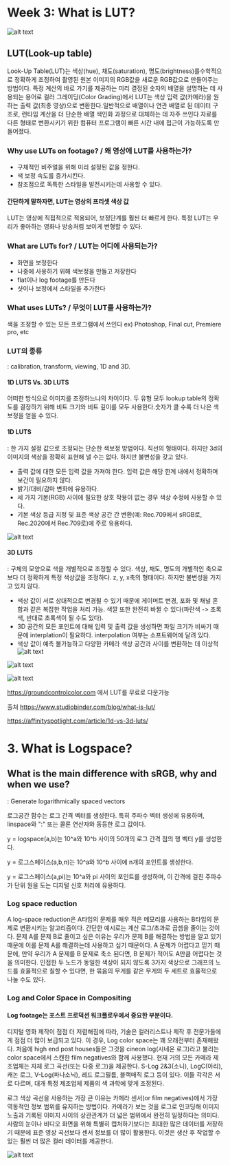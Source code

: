 # Week 3: What is LUT?

![alt text](https://s.studiobinder.com/wp-content/uploads/2019/02/What-is-LUT-LUT-Color-Grading-Ridley-Scott-Film-LUTs-Pack.jpg)

## LUT(Look-up table)
  Look-Up Table(LUT)는 색상(hue), 채도(saturation), 명도(brightness)를수학적으로 정확하게 조정하여 촬영된 원본 이미지의 RGB값을 새로운 RGB값으로 만들어주는 방법이다.
특정 계산의 바로 가기를 제공하는 미리 결정된 숫자의 배열을 설명하는 데 사용되는 용어로 컬러 그레이딩(Color Grading)에서 LUT는 색상 입력 값(카메라)을 원하는 출력 값(최종 영상)으로 변환한다.일반적으로 배열이나 연관 배열로 된 데이터 구조로, 런타임 계산을 더 단순한 배열 색인화 과정으로 대체하는 데 자주 쓰인다 자료를 다른 형태로 변환시키기 위한 컴퓨터 프로그램이 빠른 시간 내에 접근이 가능하도록 만들어졌다.

### Why use LUTs on footage? / 왜 영상에 LUT를 사용하는가?
- 구체적인 비주얼을 위해 미리 설정된 값을 정한다.
- 색 보정 속도를 증가시킨다.
- 참조점으로 독특한 스타일을 발전시키는데 사용할 수 있다.

#### 간단하게 말하자면, LUT는 영상의 프리셋 색상 값
LUT는 영상에 직접적으로 적용되어, 보정단계를 훨씬 더 빠르게 한다. 특정 LUT는 우리가 좋아하는 영화나 방송처럼 보이게 변형할 수 있다.

### What are LUTs for? / LUT는 어디에 사용되는가?
- 화면을 보정한다
- 나중에 사용하기 위해 색보정을 만들고 저장한다
- flat이나 log footage를 만든다
- 샷이나 보정에서 스타일을 추가한다

### What uses LUTs? / 무엇이 LUT를 사용하는가?
색을 조정할 수 있는 모든 프로그램에서 쓰인다 ex) Photoshop, Final cut, Premiere pro, etc

### LUT의 종류
: calibration, transform, viewing, 1D and 3D.

#### 1D LUTS Vs. 3D LUTS
어떠한 방식으로 이미지를 조정하느냐의 차이이다. 두 유형 모두 lookup table의 정확도를 결정하기 위해 비트 크기와 비트 깊이를 모두 사용한다.숫자가 클 수록 더 나은 색보정을 얻을 수 있다.

#### 1D LUTS
: 한 가지 설정 값으로 조정되는 단순한 색보정 방법이다. 직선의 형태이다. 하지만 3d의 이미지의 색상을 정확히 표현해 낼 수는 없다. 하지만 불변성을 갖고 있다.
- 출력 값에 대한 모든 입력 값을 가져야 한다. 입력 값은 해당 한계 내에서 정확하며 보간이 필요하지 않다.
- 밝기/대비/감마 변화에 유용하다.
- 세 가지 기본(RGB) 사이에 필요한 상호 작용이 없는 경우 색상 수정에 사용할 수 있다.
- 기본 색상 등급 지정 및 표준 색상 공간 간 변환(예: Rec.709에서 sRGB로, Rec.2020에서 Rec.709로)에 주로 유용하다.

![alt text](https://cdn.serif.com/spotlight/content/qty/8x9/hl4/1d-lut-graph--article-lg@2x.jpg)

#### 3D LUTS
: 구체의 모양으로 색을 개별적으로 조정할 수 있다. 색상, 채도, 명도의 개별적인 축으로 보다 더 정확하게 특정 색상값을 조정하다. z, y, x축의 형태이다. 하지만 불변성을 가지고 있지 않다.
- 색상 값이 서로 상대적으로 변경될 수 있기 때문에 게이머트 변경, 포화 및 채널 혼합과 같은 복잡한 작업을 처리 가능. 색깔 또한 완전히 바뀔 수 있다(파란색 -> 초록색, 반대로 초록색이 될 수도 있다).
- 3D 공간의 모든 포인트에 대해 입력 및 출력 값을 생성하면 파일 크기가 비싸기 때문에 interplation이 필요하다. interpolation 여부는 소프트웨어에 달려 있다.
- 색상 값이 예측 불가능하고 다양한 카메라 색상 공간과 사이를 변환하는 데 이상적
![alt text](https://cdn.serif.com/spotlight/content/cqf/xns/yfx/3d-cube-right--article-sm@2x.jpg)

![alt text](https://cdn.serif.com/spotlight/content/xlp/n5x/swz/3d-point-cloud--article-sm@2x.jpg)

![alt text](https://noamkroll.com/wp-content/uploads/2020/06/How-To-Apply-Color-Grading-LUTs-Professionally-My-Workflow-Explained.jpg)

https://groundcontrolcolor.com 에서 LUT를 무료로 다운가능

출처
https://www.studiobinder.com/blog/what-is-lut/

https://affinityspotlight.com/article/1d-vs-3d-luts/


# 3. What is Logspace?
## What is the main difference with sRGB, why and when we use?

: Generate logarithmically spaced vectors

로그공간 함수는 로그 간격 벡터를 생성한다. 특히 주파수 벡터 생성에 유용하며, linspace와 ":" 또는 콜론 연산자와 동등한 로그 값이다.

y = logspace(a,b)는 10^a와 10^b 사이의 50개의 로그 간격 점의 행 벡터 y를 생성한다.

y = 로그스페이스(a,b,n)는 10^a와 10^b 사이에 n개의 포인트를 생성한다.

y = 로그스페이스(a,pi)는 10^a와 pi 사이의 포인트를 생성하며, 이 간격에 걸친 주파수가 단위 원을 도는 디지털 신호 처리에 유용하다.

### Log space reduction

A log-space reduction은 A타입의 문제를 매우 적은 메모리를 사용하는 B타입의 문제로 변환시키는 알고리즘이다. 간단한 예시로는 계산 로그/초과로 곱셈을 줄이는 것이다. 문제 A를 문제 B로 줄이고 싶은 이유는 우리가 문제 B를 해결하는 방법을 알고 있기 때문에 이를 문제 A를 해결하는데 사용하고 싶기 때문이다. A 문제가 어렵다고 믿기 때문에, 만약 우리가 A 문제를 B 문제로 축소 된다면, B 문제가 적어도 A만큼 어렵다는 것을 의미한다. 인접한 두 노드가 동일한 색상이 되지 않도록 3가지 색상으로 그래프의 노드를 효율적으로 칠할 수 있다면, 한 묶음의 무게를 같은 무게의 두 세트로 효율적으로 나눌 수도 있다.

### Log and Color Space in Compositing
#### Log footage는 포스트 프로덕션 워크플로우에서 중요한 부분이다.
디지털 영화 제작이 점점 더 저렴해짐에 따라, 기술은 컬러리스트나 제작 후 전문가들에게 점점 더 많이 보급되고 있다. 이 경우, Log color space는 꽤 오래전부터 존재해왔다. 처음에 high end post houses들은 그것을 cineon log(시네온 로그)라고 불리는 color space에서 스캔한 film negatives와 함께 사용했다. 현재 거의 모든 카메라 제조업체는 자체 로그 곡선(또는 다중 로그)을 제공한다. S-Log 2&3(소니), LogC(아리), 캐논 로그, V-Log(파나소닉), 레드 로그필름, 블랙매직 로그 등이 있다. 이들 각각은 서로 다르며, 대개 특정 제조업체 제품의 색 과학에 맞게 조정된다.

로그 색상 곡선을 사용하는 가장 큰 이유는 카메라 센서(or film negatives)에서 가장 역동적인 정보 범위를 유지하는 방법이다. 카메라가 보는 것을 로그로 인코딩해 이미지 노출과 기록된 이미지 사이의 상관관계가 더 넓은 범위에서 완전히 일정하다는 의미다. 사람의 눈이나 비디오 화면을 위해 특별히 캡처하기보다는 최대한 많은 데이터를 저장하기 때문에 표준 영상 곡선보다 센서 정보를 더 많이 활용한다. 이것은 생산 후 작업할 수 있는 훨씬 더 많은 컬러 데이터를 제공한다.

![alt text](https://assets.rocketstock.com/uploads/2017/05/Log-Curve.jpg)


